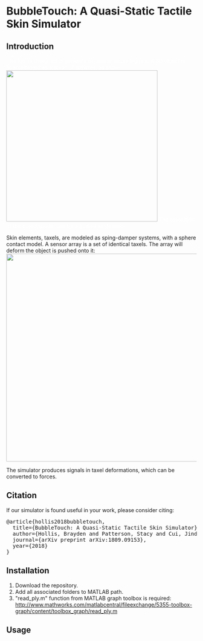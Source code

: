 # BubbleTouch: A Quasi-Static Tactile Skin Simulator

## Introduction
<p style="color:white">
The tool is designed to generate noiseless tactile signals.
A 3D object is approximated as a union of spheres, as shown: 
<img src="https://github.com/rpi-nsl/BubbleTouch/blob/master/docs/drill.jpg" width="400">
The resolution of the object model can be adjusted as desired.

Skin elements, taxels, are modeled as sping-damper systems, with a sphere contact model. 
A sensor array is a set of identical taxels. The array will deform the object is pushed onto it:
<img src="https://github.com/rpi-nsl/BubbleTouch/blob/master/docs/array.jpg" width="550">

The simulator produces signals in taxel deformations, which can be converted to forces. 
</p>

## Citation
If our simulator is found useful in your work, please consider citing:
<pre>
@article{hollis2018bubbletouch,  
  title={BubbleTouch: A Quasi-Static Tactile Skin Simulator},  
  author={Hollis, Brayden and Patterson, Stacy and Cui, Jinda and Trinkle, Jeff},  
  journal={arXiv preprint arXiv:1809.09153},  
  year={2018}  
}  
</pre>

## Installation
1. Download the repository.
2. Add all associated folders to MATLAB path. 
3. "read_ply.m" function from MATLAB graph toolbox is required: http://www.mathworks.com/matlabcentral/fileexchange/5355-toolbox-graph/content/toolbox_graph/read_ply.m


## Usage
